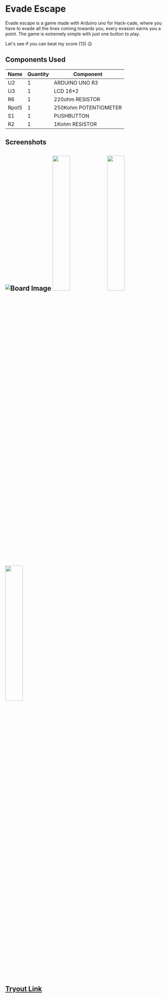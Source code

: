 # Evade Escape

Evade escape is a game made with Arduino uno for Hack-cade, where you have to evade all the lines coming towards you, every evasion earns you a point. The game is extremely simple with just one button to play.

Let's see if you can beat my score (13) 😉

## Components Used
| Name  	| Quantity 	| Component             	|
|-------	|----------	|-----------------------	|
| U2    	| 1        	| ARDUINO UNO R3        	|
| U3    	| 1        	| LCD 16*2              	|
| R6    	| 1        	| 220ohm RESISTOR       	|
| Rpot5 	| 1        	| 250Kohm POTENTIOMETER 	|
| S1    	| 1        	| PUSHBUTTON            	|
| R2    	| 1        	| 1Kohm RESISTOR        	|

## Screenshots
![Board Image](https://i.ibb.co/28xg1C2/Board-Screen-Shot.png)
<img width="33%" src="https://i.ibb.co/mbrYWs9/s1.png"/>
<img width="33%" src="https://i.ibb.co/59vsKkY/s2.png"/>
<img width="33%" src="https://i.ibb.co/T8mxG5C/s3.png"/>
--

## <a target="_blank" href="https://www.tinkercad.com/things/kb1inujt5dI-daring-wluff-sango/editel?sharecode=yHwYwYj0DpyRcJ10_MXK-wZ-UUm2czcrg-l3NTHQdYs">Tryout Link</a>
